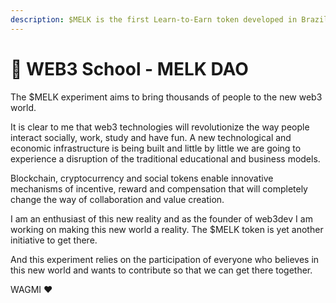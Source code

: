```yaml
---
description: $MELK is the first Learn-to-Earn token developed in Brazil.
---
```


# 👋 WEB3 School - MELK DAO

The $MELK experiment aims to bring thousands of people to the new web3 world.

It is clear to me that web3 technologies will revolutionize the way people interact socially, work, study and have fun. A new technological and economic infrastructure is being built and little by little we are going to experience a disruption of the traditional educational and business models.

Blockchain, cryptocurrency and social tokens enable innovative mechanisms of incentive, reward and compensation that will completely change the way of collaboration and value creation.

I am an enthusiast of this new reality and as the founder of web3dev I am working on making this new world a reality. The $MELK token is yet another initiative to get there.

And this experiment relies on the participation of everyone who believes in this new world and wants to contribute so that we can get there together.

WAGMI ❤️